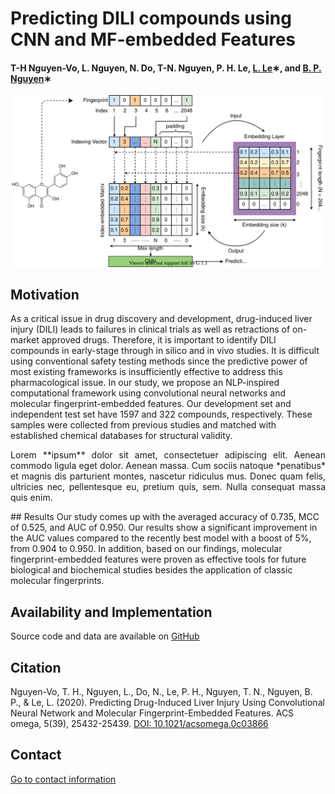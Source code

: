 # Predicting DILI compounds using CNN and MF-embedded Features

#### T-H Nguyen-Vo, L. Nguyen, N. Do, T-N. Nguyen, P. H. Le, [L. Le](http://cbc.bio.hcmiu.edu.vn/)∗, and [B. P. Nguyen](https://homepages.ecs.vuw.ac.nz/~nguyenb5/about.html)∗


![alt text](https://github.com/mldlproject/2020-DILI-CNN-MFE/blob/master/DILI_abs.svg)



## Motivation
As a critical issue in drug discovery and development, drug-induced liver injury (DILI) leads to failures in 
clinical trials as well as retractions of on-market approved drugs. Therefore, it is important to identify DILI compounds in 
early-stage through in silico and in vivo studies. It is difficult using conventional safety testing methods since the predictive 
power of most existing frameworks is insufficiently effective to address this pharmacological issue. In our study, we propose an 
NLP-inspired computational framework using convolutional neural networks and molecular fingerprint-embedded features. Our development 
set and independent test set have 1597 and 322 compounds, respectively. These samples were collected from previous studies and matched 
with established chemical databases for structural validity.

<p style='text-align: justify;'>Lorem **ipsum** dolor sit amet, consectetuer adipiscing elit. Aenean commodo ligula eget dolor. Aenean massa. Cum sociis natoque *penatibus* et magnis dis parturient montes, nascetur ridiculus mus. Donec quam felis, ultricies nec, pellentesque eu, pretium quis, sem. Nulla consequat massa quis enim.</p>
## Results
Our study comes up with the averaged accuracy of 0.735, MCC of 0.525, and AUC of 0.950. Our results show a significant 
improvement in the AUC values compared to the recently best model with a boost of 5%, from 0.904 to 0.950. In addition, based on our 
findings, molecular fingerprint-embedded features were proven as effective tools for future biological and biochemical studies besides 
the application of classic molecular fingerprints.

## Availability and Implementation
Source code and data are available on [GitHub](https://github.com/mldlproject/2020-DILI-CNN-MFE)

## Citation
Nguyen-Vo, T. H., Nguyen, L., Do, N., Le, P. H., Nguyen, T. N., Nguyen, B. P., & Le, L. (2020). Predicting Drug-Induced Liver Injury Using Convolutional Neural Network and Molecular Fingerprint-Embedded Features. ACS omega, 5(39), 25432-25439. [DOI: 10.1021/acsomega.0c03866](https://pubs.acs.org/doi/10.1021/acsomega.0c03866)

## Contact 
[Go to contact information](https://homepages.ecs.vuw.ac.nz/~nguyenb5/contact.html)
